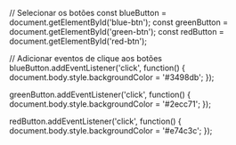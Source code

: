 // Selecionar os botões
const blueButton = document.getElementById('blue-btn');
const greenButton = document.getElementById('green-btn');
const redButton = document.getElementById('red-btn');

// Adicionar eventos de clique aos botões
blueButton.addEventListener('click', function() {
    document.body.style.backgroundColor = '#3498db';
});

greenButton.addEventListener('click', function() {
    document.body.style.backgroundColor = '#2ecc71';
});

redButton.addEventListener('click', function() {
    document.body.style.backgroundColor = '#e74c3c';
});
